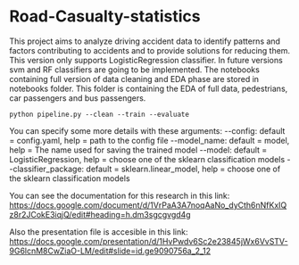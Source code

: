# Road-Casualty-statistics
This project aims to analyze driving accident data to identify patterns and factors contributing to accidents and to provide solutions for reducing them.
This version only supports LogisticRegression classifier. In future versions svm and RF classifiers are going to be implemented.
The notebooks containing full version of data cleaning and EDA phase are stored in notebooks folder.
This folder is containing the EDA of full data, pedestrians, car passengers and bus passengers.

```shell
python pipeline.py --clean --train --evaluate
```
You can specify some more details with these arguments:
--config: default = config.yaml,
          help = path to the config file
--model_name: default = model,
              help = The name used for saving the trained model
--model: default = LogisticRegression,
          help = choose one of the sklearn classification models
--classifier_package: default = sklearn.linear_model,
                      help = choose one of the sklearn classification models

You can see the documentation for this research in this link:
https://docs.google.com/document/d/1VrPaA3A7noqAaNo_dyCth6nNfKxIQz8r2JCokE3iqjQ/edit#heading=h.dm3sgcgvgd4g

Also the presentation file is accesible in this link:
https://docs.google.com/presentation/d/1HvPwdv6Sc2e23845jWx6VvSTV-9G6lcnM8CwZiaO-LM/edit#slide=id.ge9090756a_2_12
